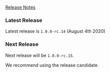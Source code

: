 [Release Notes](https://github.com/Haufe-Lexware/wicked.haufe.io/blob/master/doc/release-notes.md)

### Latest Release

Latest release is `1.0.0-rc.14` (August 4th 2020)

### Next Release

Next release will be `1.0.0-rc.15`.

We recommend using the release candidate.
